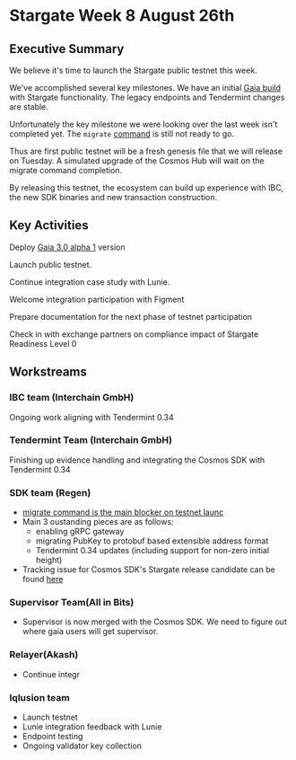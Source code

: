 # Stargate Week 8 August 26th

## Executive Summary


We believe it's time to launch the Stargate public testnet this week.

We've accomplished several key milestones. We have an initial [Gaia build](https://github.com/cosmos/gaia/pull/456) with Stargate functionality. The legacy endpoints and Tendermint changes are stable.

Unfortunately the key milestone we were looking over the last week isn't completed yet. The `migrate` [command](https://github.com/cosmos/cosmos-sdk/pull/6839) is still not ready to go.

Thus are first public testnet will be a fresh genesis file that we will release on Tuesday. A simulated upgrade of the Cosmos Hub will wait on the migrate command completion.

By releasing this testnet, the ecosystem can build up experience with IBC, the new SDK binaries and new transaction construction.

## Key Activities

Deploy [Gaia 3.0 alpha 1](https://github.com/cosmos/gaia/pull/456) version

Launch public testnet.

Continue integration case study with Lunie.

Welcome integration participation with Figment

Prepare documentation for the next phase of testnet participation

Check in with exchange partners on compliance impact of Stargate Readiness Level 0

## Workstreams

### IBC team (Interchain GmbH)

Ongoing work aligning with Tendermint 0.34

### Tendermint Team (Interchain GmbH)

Finishing up evidence handling and integrating the Cosmos SDK with Tendermint 0.34

### SDK team (Regen)

* [migrate command is the main blocker on testnet launc](https://github.com/cosmos/cosmos-sdk/pull/6839)
* Main 3 oustanding pieces are as follows:
  * enabling gRPC gateway
  * migrating PubKey to protobuf based extensible address format
  * Tendermint 0.34 updates (including support for non-zero initial height)
* Tracking issue for Cosmos SDK's Stargate release candidate can be found [here](https://github.com/cosmos/cosmos-sdk/issues/7152)

### Supervisor Team(All in Bits)

* Supervisor is now merged with the Cosmos SDK. We need to figure out where gaia users will get supervisor.

### Relayer(Akash)

* Continue integr

### Iqlusion team

* Launch testnet
* Lunie integration feedback with Lunie
* Endpoint testing
* Ongoing validator key collection
